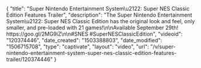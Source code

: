 {
    "title": "Super Nintendo Entertainment System\u2122: Super NES Classic Edition Features Trailer",
    "description": "The Super Nintendo Entertainment System\u2122: Super NES Classic Edition has the original look and feel, only smaller, and pre-loaded with 21 games!\n\nAvailable September 29th! https:\/\/goo.gl\/2MG9iZ\n\n#SNES #SuperNESClassicEdition",
    "videoid": "120374446",
    "date_created": "1503388803",
    "date_modified": "1506715708",
    "type": "captivate",
    "layout": "video",
    "url": "\/v\/super-nintendo-entertainment-system-super-nes-classic-edition-features-trailer\/120374446"
}